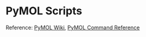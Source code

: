 # PyMOL Scripts

Reference: [PyMOL Wiki](https://pymolwiki.org/index.php/Main_Page), [PyMOL Command Reference](https://pymol.org/pymol-command-ref.html)


